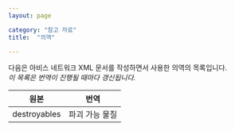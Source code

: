 ```yaml
---
layout: page

category: "참고 자료"
title:  "의역"

---
```


다음은 아비스 네트워크 XML 문서를 작성하면서 사용한 의역의 목록입니다.
<br/>
<i>이 목록은 번역이 진행될 때마다 갱신됩니다.</i>

<div class='table-responsive'>
  <table class='table table-striped table-condensed'>
    <thead>
      <tr>
        <th>원본</th>
        <th>번역</th>
      </tr>
    </thead>
    <tbody>
      <tr>
        <td>destroyables</td>
        <td>파괴 가능 물질</td>
      </tr>
    </tbody>
  </table>
</div>
